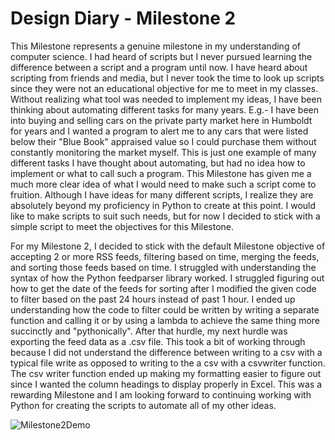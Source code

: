 # Design Diary - Milestone 2

This Milestone represents a genuine milestone in my understanding of computer science. I had heard
of scripts but I never pursued learning the difference between a script and a program until now.
I have heard about scripting from friends and media, but I never took the time to look up scripts
since they were not an educational objective for me to meet in my classes. Without realizing what
tool was needed to implement my ideas, I have been thinking about automating different tasks for 
many years. E.g.- I have been into buying and selling cars on the private party market here in
Humboldt for years and I wanted a program to alert me to any cars that were listed below their 
"Blue Book" appraised value so I could purchase them without constantly monitoring the market myself.
This is just one example of many different tasks I have thought about automating, but had no idea 
how to implement or what to call such a program. This Milestone has given me a much more clear idea 
of what I would need to make such a script come to fruition. Although I have ideas for many different
scripts, I realize they are absolutely beyond my proficiency in Python to create at this point. I 
would like to make scripts to suit such needs, but for now I decided to stick with a simple script
to meet the objectives for this Milestone.

For my Milestone 2, I decided to stick with the default Milestone objective of accepting 2 or more
RSS feeds, filtering based on time, merging the feeds, and sorting those feeds based on time. I 
struggled with understanding the syntax of how the Python feedparser library worked. I struggled
figuring out how to get the date of the feeds for sorting after I modified the given code to filter 
based on the past 24 hours instead of past 1 hour. I ended up understanding how the code to filter 
could be written by writing a separate function and calling it or by using a lambda to achieve the 
same thing more succinctly and "pythonically". After that hurdle, my next hurdle was exporting the 
feed data as a .csv file. This took a bit of working through because I did not understand the 
difference between writing to a csv with a typical file write as opposed to writing to the a csv with 
a csvwriter function. The csv writer function ended up making my formatting easier to figure out since 
I wanted the column headings to display properly in Excel.  This was a rewarding Milestone and I am 
looking forward to continuing working with Python for creating the scripts to automate all of my other 
ideas.

![Milestone2Demo](https://github.com/rja45/scripting/Milestone02.gif)